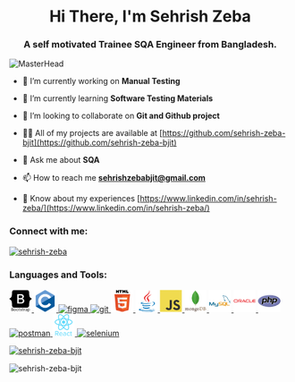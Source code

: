 <h1 align="center">Hi There, I'm Sehrish Zeba</h1>
<h3 align="center">A self motivated Trainee SQA Engineer from Bangladesh.</h3>

![MasterHead](https://media.licdn.com/dms/image/D4D12AQGv-DPt8dOQEw/article-cover_image-shrink_720_1280/0/1689195252409?e=2147483647&v=beta&t=j7_AKpy0GbM5ATS3Juj3tBr7z3MfEsW-dd_YmYNt9K0)

- 🔭 I’m currently working on **Manual Testing**

- 🌱 I’m currently learning **Software Testing Materials**

- 👯 I’m looking to collaborate on **Git and Github project**

- 👨‍💻 All of my projects are available at [https://github.com/sehrish-zeba-bjit](https://github.com/sehrish-zeba-bjit)

- 💬 Ask me about **SQA**

- 📫 How to reach me **sehrishzebabjit@gmail.com**

- 📄 Know about my experiences [https://www.linkedin.com/in/sehrish-zeba/](https://www.linkedin.com/in/sehrish-zeba/)

<h3 align="left">Connect with me:</h3>
<p align="left">
<a href="https://linkedin.com/in/sehrish-zeba" target="blank"><img align="center" src="https://raw.githubusercontent.com/rahuldkjain/github-profile-readme-generator/master/src/images/icons/Social/linked-in-alt.svg" alt="sehrish-zeba" height="30" width="40" /></a>
</p>

<h3 align="left">Languages and Tools:</h3>
<p align="left"> <a href="https://getbootstrap.com" target="_blank" rel="noreferrer"> <img src="https://raw.githubusercontent.com/devicons/devicon/master/icons/bootstrap/bootstrap-plain-wordmark.svg" alt="bootstrap" width="40" height="40"/> </a> <a href="https://www.cprogramming.com/" target="_blank" rel="noreferrer"> <img src="https://raw.githubusercontent.com/devicons/devicon/master/icons/c/c-original.svg" alt="c" width="40" height="40"/> </a> <a href="https://www.figma.com/" target="_blank" rel="noreferrer"> <img src="https://www.vectorlogo.zone/logos/figma/figma-icon.svg" alt="figma" width="40" height="40"/> </a> <a href="https://git-scm.com/" target="_blank" rel="noreferrer"> <img src="https://www.vectorlogo.zone/logos/git-scm/git-scm-icon.svg" alt="git" width="40" height="40"/> </a> <a href="https://www.w3.org/html/" target="_blank" rel="noreferrer"> <img src="https://raw.githubusercontent.com/devicons/devicon/master/icons/html5/html5-original-wordmark.svg" alt="html5" width="40" height="40"/> </a> <a href="https://www.java.com" target="_blank" rel="noreferrer"> <img src="https://raw.githubusercontent.com/devicons/devicon/master/icons/java/java-original.svg" alt="java" width="40" height="40"/> </a> <a href="https://developer.mozilla.org/en-US/docs/Web/JavaScript" target="_blank" rel="noreferrer"> <img src="https://raw.githubusercontent.com/devicons/devicon/master/icons/javascript/javascript-original.svg" alt="javascript" width="40" height="40"/> </a> <a href="https://www.mongodb.com/" target="_blank" rel="noreferrer"> <img src="https://raw.githubusercontent.com/devicons/devicon/master/icons/mongodb/mongodb-original-wordmark.svg" alt="mongodb" width="40" height="40"/> </a> <a href="https://www.mysql.com/" target="_blank" rel="noreferrer"> <img src="https://raw.githubusercontent.com/devicons/devicon/master/icons/mysql/mysql-original-wordmark.svg" alt="mysql" width="40" height="40"/> </a> <a href="https://www.oracle.com/" target="_blank" rel="noreferrer"> <img src="https://raw.githubusercontent.com/devicons/devicon/master/icons/oracle/oracle-original.svg" alt="oracle" width="40" height="40"/> </a> <a href="https://www.php.net" target="_blank" rel="noreferrer"> <img src="https://raw.githubusercontent.com/devicons/devicon/master/icons/php/php-original.svg" alt="php" width="40" height="40"/> </a> <a href="https://postman.com" target="_blank" rel="noreferrer"> <img src="https://www.vectorlogo.zone/logos/getpostman/getpostman-icon.svg" alt="postman" width="40" height="40"/> </a> <a href="https://reactjs.org/" target="_blank" rel="noreferrer"> <img src="https://raw.githubusercontent.com/devicons/devicon/master/icons/react/react-original-wordmark.svg" alt="react" width="40" height="40"/> </a> <a href="https://www.selenium.dev" target="_blank" rel="noreferrer"> <img src="https://raw.githubusercontent.com/detain/svg-logos/780f25886640cef088af994181646db2f6b1a3f8/svg/selenium-logo.svg" alt="selenium" width="40" height="40"/> </a> </p>

<p align="left"> <a href="https://github.com/ryo-ma/github-profile-trophy"><img src="https://github-profile-trophy.vercel.app/?username=sehrish-zeba-bjit" alt="sehrish-zeba-bjit" /></a> </p>

<p><img align="center" src="https://github-readme-stats.vercel.app/api/top-langs?username=sehrish-zeba-bjit&show_icons=true&locale=en&layout=compact" alt="sehrish-zeba-bjit" /></p>
